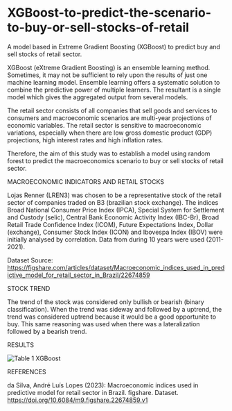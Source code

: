 # XGBoost-to-predict-the-scenario-to-buy-or-sell-stocks-of-retail
A model based in Extreme Gradient Boosting (XGBoost) to predict buy and sell stocks of retail sector.

XGBoost (eXtreme Gradient Boosting) is an ensemble learning method. Sometimes, it may not be sufficient to rely upon the results of just one machine learning model. Ensemble learning offers a systematic solution to combine the predictive power of multiple learners. The resultant is a single model which gives the aggregated output from several models.

The retail sector consists of all companies that sell goods and services to consumers and macroeconomic scenarios are multi-year projections of economic variables. The retail sector is sensitive to macroeconomic variations, especially when there are low gross domestic product (GDP) projections, high interest rates and high inflation rates.

Therefore, the aim of this study was to establish a model using random forest to predict the macroeconomics scenario to buy or sell stocks of retail sector.

MACROECONOMIC INDICATORS AND RETAIL STOCKS

Lojas Renner (LREN3) was chosen to be a representative stock of the retail sector of companies traded on B3 (brazilian stock exchange). The indices Broad National Consumer Price Index (IPCA), Special System for Settlement and Custody (selic), Central Bank Economic Activity Index (IBC-Br), Broad Retail Trade Confidence Index (ICOM), Future Expectations Index, Dollar (exchange), Consumer Stock Index (ICON) and Ibovespa Index (IBOV) were initially analysed by correlation. Data from during 10 years were used (2011-2021).

Dataset Source: https://figshare.com/articles/dataset/Macroeconomic_indices_used_in_predictive_model_for_retail_sector_in_Brazil/22674859

STOCK TREND

The trend of the stock was considered only bullish or bearish (binary classification). When the trend was sideway and followed by a uptrend, the trend was considered uptrend because it would be a good opportunite to buy. This same reasoning was used when there was a lateralization followed by a bearish trend.

RESULTS

![Table 1 XGBoost](https://user-images.githubusercontent.com/78765404/235250807-73140429-c4c2-4f80-ac91-eeb726eb8b87.png)

REFERENCES

da Silva, André Luís Lopes (2023): Macroeconomic indices used in predictive model for retail sector in Brazil. figshare. Dataset. https://doi.org/10.6084/m9.figshare.22674859.v1


